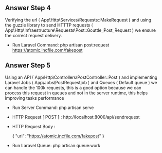 
## Answer Step 4

Verifying the url ( App\Http\Services\Requests::MakeRequest ) and using the guzzle library to send HTTTP requests ( App\Http\Infraestructure\Requests\Post::Gouttle_Post_Request ) we ensure the correct request delivery.

- Run Laravel Command: php artisan post:request https://atomic.incfile.com/fakepost

## Answer Step 5

Using an API ( App\Http\Controllers\PostController::Post ) and implementing Laravel Jobs ( App\Jobs\PostRequestjob ) and Queues ( Default queue ) we can handle the 100k requests, this is a good option because we can process this request in queues and not in the server runtime, this helps improving tasks performance

 - Run Server Command: php artisan serve

 - HTTP Request [ POST ] : http://localhost:8000/api/sendrequest


 - HTTP Request Body :

    {
        "url": "https://atomic.incfile.com/fakepost"
    }

 - Run Laravel Queue: php artisan queue:work